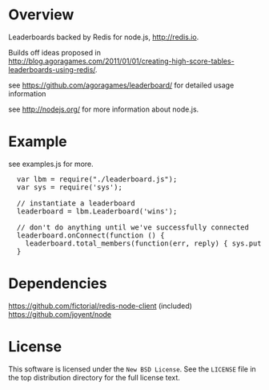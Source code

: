# Overview


Leaderboards backed by Redis for node.js, http://redis.io.

Builds off ideas proposed in http://blog.agoragames.com/2011/01/01/creating-high-score-tables-leaderboards-using-redis/.

see https://github.com/agoragames/leaderboard/ for detailed usage information

see http://nodejs.org/ for more information about node.js.


# Example


see examples.js for more.

<pre>
  var lbm = require("./leaderboard.js");
  var sys = require('sys');
  
  // instantiate a leaderboard
  leaderboard = lbm.Leaderboard('wins');
  
  // don't do anything until we've successfully connected
  leaderboard.onConnect(function () {
    leaderboard.total_members(function(err, reply) { sys.puts("total members: " + reply) })
  }
</pre>

# Dependencies

https://github.com/fictorial/redis-node-client (included)
https://github.com/joyent/node

# License

This software is licensed under the `New BSD License`. See the ``LICENSE``
file in the top distribution directory for the full license text.
